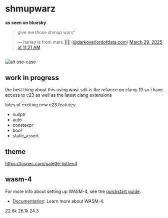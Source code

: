 # shmupwarz

__as seen on bluesky__

<blockquote class="bluesky-embed" data-bluesky-uri="at://did:plc:gi23djbyhqpx2ykajeuzzy3d/app.bsky.feed.post/3lhmasi4fes2z" data-bluesky-cid="bafyreihnzacm36wqkuj6tph4eq4wl6qrb4qynlv3soywyfrg3xihg54gvy"><p lang="en">give me those shmup wars&quot;</p>&mdash; harley is from mars 🏳️‍⚧️ (<a href="https://bsky.app/profile/did:plc:gi23djbyhqpx2ykajeuzzy3d?ref_src=embed">@darkoverlordofdata.com</a>) <a href="https://bsky.app/profile/darkoverlordofdata.com/post/3lljx3hk5es25?ref_src=embed">March 29, 2025 at 11:21 AM</a></blockquote>


## 
![alt use-case](https://github.com/darkoverlordofdata/wasm-shmupwarz/blob/main/Resources/thumbnail.png?raw=true)

## work in progress
the best thing about this using wasi-sdk is the reliance on clang-19 so i have access to c23 as well as the latest clang extensions

lotes of exciting new c23 features:
* nullptr
* auto
* constexpr
* bool
* static_assert

## theme
https://lospec.com/palette-list/en4



## wasm-4

For more info about setting up WASM-4, see the [quickstart guide](https://wasm4.org/docs/getting-started/setup?code-lang=c#quickstart).
- [Documentation](https://wasm4.org/docs): Learn more about WASM-4.

22.6k
26.1k
24.3
